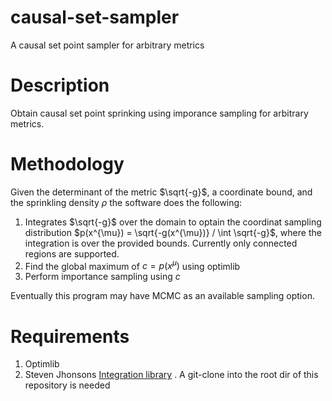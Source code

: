 # causal-set-sampler
A causal set point sampler for arbitrary metrics

# Description

Obtain causal set point sprinking using imporance sampling for arbitrary metrics.

# Methodology

Given the determinant of the metric $\sqrt{-g}$, a coordinate bound, and the sprinkling density $\rho$ the software does the following:

1. Integrates $\sqrt{-g}$ over the domain to optain the coordinat sampling distribution $p(x^{\mu}) = \sqrt{-g(x^{\mu})} / \int \sqrt{-g}$, where the integration is over the provided bounds.  Currently only connected regions are supported.
2. Find the global maximum of $c=p(x^{\mu})$ using optimlib
3. Perform importance sampling using $c$

Eventually this program may have MCMC as an available sampling option.

# Requirements

1. Optimlib
2. Steven Jhonsons [Integration library](https://github.com/stevengj/cubature) .  A git-clone into the root dir of this repository is needed
